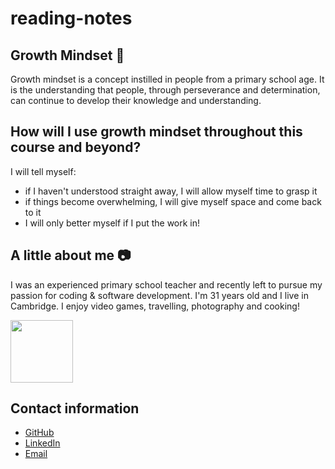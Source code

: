 
# reading-notes


## Growth Mindset 🌻

Growth mindset is a concept instilled in people from a primary school age. It is the understanding that people, through perseverance and determination, can continue to develop their knowledge and understanding.

## How will I use growth mindset throughout this course and beyond?

I will tell myself:
- if I haven't understood straight away, I will allow myself time to grasp it
- if things become overwhelming, I will give myself space and come back to it
- I will only better myself if I put the work in!

## A little about me 📷

I was an experienced primary school teacher and recently left to pursue my passion for coding & software development.
I'm 31 years old and I live in Cambridge. I enjoy video games, travelling, photography and cooking!

<img src="https://github.com/FikretAslan/reading-notes/assets/135455155/ea6b7f97-d81e-4627-8716-4604d9ae1fd3" width="100" height="100">

## Contact information

- [GitHub](https://github.com/FikretAslan)
- [LinkedIn](https://www.linkedin.com/in/fikret-aslan-612b59267/)
- [Email](f.aslan0191@gmail.com)









